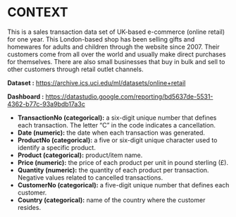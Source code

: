 # CONTEXT
This is a sales transaction data set of UK-based e-commerce (online retail) for one year. This London-based shop has been selling gifts and homewares for adults and children through the website since 2007. Their customers come from all over the world and usually make direct purchases for themselves. There are also small businesses that buy in bulk and sell to other customers through retail outlet channels.

<b>Dataset :</b> <a target='_blank'>https://archive.ics.uci.edu/ml/datasets/online+retail</a>

<b>Dashboard :</b> <a target='_blank'>https://datastudio.google.com/reporting/bd5637de-5531-4362-b77c-93a9bdb17a3c<a/>

- <b>TransactionNo (categorical):</b> a six-digit unique number that defines each transaction. The letter “C” in the code indicates a cancellation.
- <b>Date (numeric):</b> the date when each transaction was generated.
- <b>ProductNo (categorical):</b> a five or six-digit unique character used to identify a specific product.
- <b>Product (categorical):</b> product/item name.
- <b>Price (numeric):</b> the price of each product per unit in pound sterling (£).
- <b>Quantity (numeric):</b> the quantity of each product per transaction. Negative values related to cancelled transactions.
- <b>CustomerNo (categorical):</b> a five-digit unique number that defines each customer.
- <b>Country (categorical):</b> name of the country where the customer resides.

